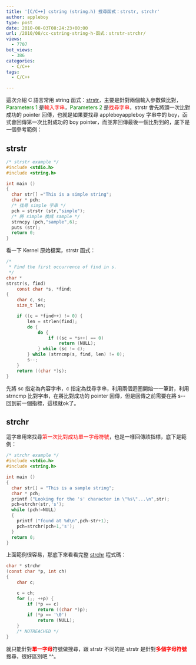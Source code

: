 ```yaml
---
title: '[C/C++] cstring (string.h) 搜尋函式：strstr, strchr'
author: appleboy
type: post
date: 2010-08-03T08:24:23+00:00
url: /2010/08/cc-cstring-string-h-函式：strstr-strchr/
views:
  - 7707
bot_views:
  - 386
categories:
  - C/C++
tags:
  - C/C++

---
```

這次介紹 C 語言常用 string 函式：[strstr][1]，主要是針對兩個輸入參數做比對，<span style="color:green">Parameters 1</span> 是<span style="color:red">輸入字串</span>，<span style="color:green">Parameters 2</span> 是<span style="color:red">找尋字串</span>，strstr 會先將頭一次比對成功的 pointer 回傳，也就是如果要找尋 appleboyappleboy 字串中的 boy，函式會回傳第一次比對成功的 boy pointer，而並非回傳最後一個比對到的，底下是一個參考範例：

## strstr

```c
/* strstr example */
#include <stdio.h>
#include <string.h>

int main ()
{
  char str[] ="This is a simple string";
  char * pch;
  /* 找尋 simple 字串 */
  pch = strstr (str,"simple");
  /* 將 simple 換成 sample */
  strncpy (pch,"sample",6);
  puts (str);
  return 0;
}
```

看一下 Kernel 原始檔案，strstr 函式：

```c
/*
 * Find the first occurrence of find in s.
 */
char *
strstr(s, find)
    const char *s, *find;
{
    char c, sc;
    size_t len;

    if ((c = *find++) != 0) {
        len = strlen(find);
        do {
            do {
                if ((sc = *s++) == 0)
                    return (NULL);
            } while (sc != c);
        } while (strncmp(s, find, len) != 0);
        s--;
    }
    return ((char *)s);
}
```

先將 sc 指定為內容字串，c 指定為找尋字串，利用兩個迴圈開始一一筆對，利用 strncmp 比對字串，在將比對成功的 pointer 回傳，但是回傳之前需要在將 s-- 回到前一個指標，這樣就ok了。

## strchr

這字串用來找尋<span style="color:red">第一次比對成功單一字母符號</span>，也是一樣回傳該指標，底下是範例：

```c
/* strchr example */
#include <stdio.h>
#include <string.h>

int main ()
{
  char str[] = "This is a sample string";
  char * pch;
  printf ("Looking for the 's' character in \"%s\"...\n",str);
  pch=strchr(str,'s');
  while (pch!=NULL)
  {
    printf ("found at %d\n",pch-str+1);
    pch=strchr(pch+1,'s');
  }
  return 0;
}
```

上面範例很容易，那底下來看看完整 [strchr][2] 程式碼：

```c
char * strchr
(const char *p, int ch)
{
    char c;

    c = ch;
    for (;; ++p) {
        if (*p == c)
            return ((char *)p);
        if (*p == '\0')
            return (NULL);
    }
    /* NOTREACHED */
}
```

就只能針對<span style="color:red"><strong>單一字母</strong></span>符號做搜尋，跟 strstr 不同的是 strstr 是針對<span style="color:red"><strong>多個字母符號</strong></span>搜尋，很好區別吧 ^^。

 [1]: http://www.cplusplus.com/reference/clibrary/cstring/strstr/
 [2]: http://www.cplusplus.com/reference/clibrary/cstring/strchr/